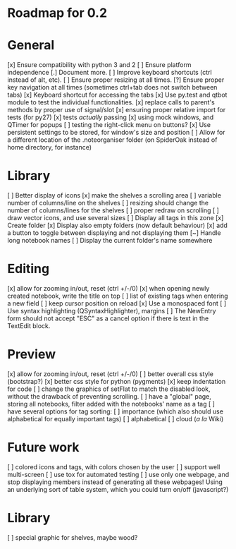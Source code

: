 Roadmap for 0.2
===============

# General
[x] Ensure compatibility with python 3 and 2
[ ] Ensure platform independence
[.] Document more.
[ ] Improve keyboard shortcuts (ctrl instead of alt, etc).
[ ] Ensure proper resizing at all times.
[?] Ensure proper key navigation at all times (sometimes ctrl+tab does not
    switch between tabs)
[x] Keyboard shortcut for accessing the tabs
[x] Use py.test and qtbot module to test the individual functionalities.
    [x] replace calls to parent's methods by proper use of signal/slot
    [x] ensuring proper relative import for tests (for py27)
    [x] tests *actually* passing
    [x] using mock windows, and QTimer for popups
    [ ] testing the right-click menu on buttons?
[x] Use persistent settings to be stored, for window's size and position
[ ] Allow for a different location of the .noteorganiser folder (on SpiderOak
    instead of home directory, for instance)

# Library
[ ] Better display of icons
    [x] make the shelves a scrolling area
    [ ] variable number of columns/line on the shelves
    [ ] resizing should change the number of columns/lines for the shelves
    [ ] proper redraw on scrolling
    [ ] draw vector icons, and use several sizes
[ ] Display all tags in this zone
[x] Create folder
[x] Display also empty folders (now default behaviour)
    [x] add a button to toggle between displaying and not displaying them
[~] Handle long notebook names
[ ] Display the current folder's name somewhere

# Editing
[x] allow for zooming in/out, reset (ctrl +/-/0)
[x] when opening newly created notebook, write the title on top
[ ] list of existing tags when entering a new field
[ ] keep cursor position on reload
[x] Use a monospaced font
[ ] Use syntax highlighting (QSyntaxHighlighter), margins
[ ] The NewEntry form should not accept "ESC" as a cancel option if there is
    text in the TextEdit block.

# Preview
[x] allow for zooming in/out, reset (ctrl +/-/0)
[ ] better overall css style (bootstrap?)
[x] better css style for python (pygments)
[x] keep indentation for code
[ ] change the graphics of setFlat to match the disabled look, without the
    drawback of preventing scrolling.
[ ] have a "global" page, storing all notebooks, filter added with the
    notebooks' name as a tag
[ ] have several options for tag sorting:
    [ ] importance (which also should use alphabetical for equally important tags)
    [ ] alphabetical
    [ ] cloud (*a la* Wiki)


Future work
===========

[ ] colored icons and tags, with colors chosen by the user
[ ] support well multi-screen
[ ] use tox for automated testing
[ ] use only one webpage, and stop displaying members instead of generating all
    these webpages! Using an underlying sort of table system, which you could
    turn on/off (javascript?)

# Library
[ ] special graphic for shelves, maybe wood?
